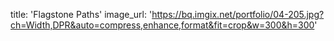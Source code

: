 title: 'Flagstone Paths'
image_url: 'https://bq.imgix.net/portfolio/04-205.jpg?ch=Width,DPR&auto=compress,enhance,format&fit=crop&w=300&h=300'
